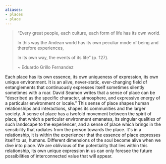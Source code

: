 ```yaml
---
aliases:
- places
- place
---
```


> “Every great people, each culture, each form of life has its own world.
> 
> In this way the Andean world has its own peculiar mode of being and therefore experiences,
> 
> In its own way, the events of its life” (p. 127).
> 
> ~ Eduardo Grillo Fernandez


Each place has its own essence, its own uniqueness of expression, its own unique environment. It is an alive, never-static, ever-changing field of entanglements that continuously expresses itself sometimes silently sometimes with a roar. David Seamon writes that a sense of place can be “described as the specific character, atmosphere, and expressive energy of a particular environment or locale.” This sense of place shapes human relationships and interactions, shapes its communities and the larger society. A sense of place has a twofold movement between the spirit of place, that which a particular environment emanates, its singular qualities of such landscape to the experiencer, and a sense of place which brings in the sensibility that radiates from the person towards the place. It's in a relationship, it is within the experiencer that the essence of place expresses itself to us, humans. Different dimensions of the soul become alive when we dive into place. We are oblivious of the potentiality that lies within this relationship, its own unique expression in us can only foresee the future possibilities of interconnected value that will appear.